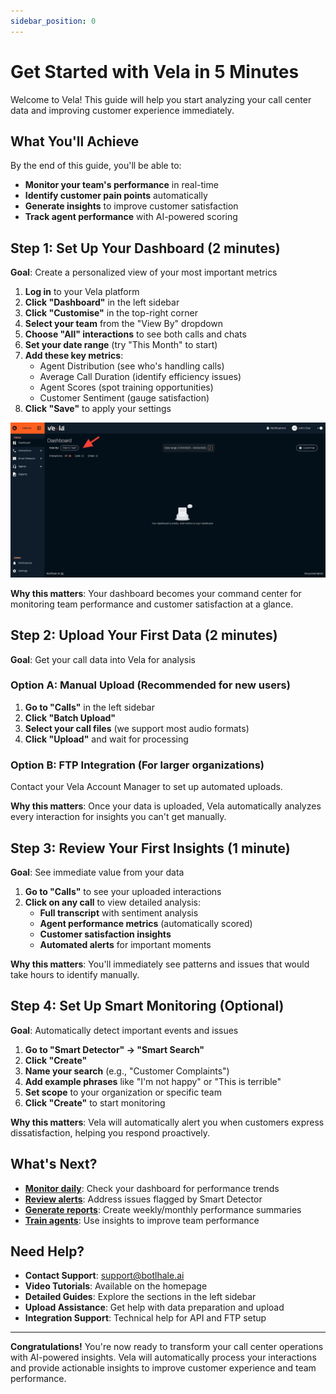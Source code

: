 ```yaml
---
sidebar_position: 0
---
```


# Get Started with Vela in 5 Minutes

Welcome to Vela! This guide will help you start analyzing your call center data and improving customer experience immediately.

## What You'll Achieve

By the end of this guide, you'll be able to:
- **Monitor your team's performance** in real-time
- **Identify customer pain points** automatically
- **Generate insights** to improve customer satisfaction
- **Track agent performance** with AI-powered scoring

## Step 1: Set Up Your Dashboard (2 minutes)

**Goal**: Create a personalized view of your most important metrics

1. **Log in** to your Vela platform
2. **Click "Dashboard"** in the left sidebar
3. **Click "Customise"** in the top-right corner
4. **Select your team** from the "View By" dropdown
5. **Choose "All" interactions** to see both calls and chats
6. **Set your date range** (try "This Month" to start)
7. **Add these key metrics**:
   - Agent Distribution (see who's handling calls)
   - Average Call Duration (identify efficiency issues)
   - Agent Scores (spot training opportunities)
   - Customer Sentiment (gauge satisfaction)
8. **Click "Save"** to apply your settings

![Dashboard Setup](../img/screenshots/dashboard01.png)

**Why this matters**: Your dashboard becomes your command center for monitoring team performance and customer satisfaction at a glance.

## Step 2: Upload Your First Data (2 minutes)

**Goal**: Get your call data into Vela for analysis

### Option A: Manual Upload (Recommended for new users)
1. **Go to "Calls"** in the left sidebar
2. **Click "Batch Upload"**
3. **Select your call files** (we support most audio formats)
4. **Click "Upload"** and wait for processing

### Option B: FTP Integration (For larger organizations)
Contact your Vela Account Manager to set up automated uploads.

**Why this matters**: Once your data is uploaded, Vela automatically analyzes every interaction for insights you can't get manually.

## Step 3: Review Your First Insights (1 minute)

**Goal**: See immediate value from your data

1. **Go to "Calls"** to see your uploaded interactions
2. **Click on any call** to view detailed analysis:
   - **Full transcript** with sentiment analysis
   - **Agent performance metrics** (automatically scored)
   - **Customer satisfaction insights**
   - **Automated alerts** for important moments

**Why this matters**: You'll immediately see patterns and issues that would take hours to identify manually.

## Step 4: Set Up Smart Monitoring (Optional)

**Goal**: Automatically detect important events and issues

1. **Go to "Smart Detector" → "Smart Search"**
2. **Click "Create"**
3. **Name your search** (e.g., "Customer Complaints")
4. **Add example phrases** like "I'm not happy" or "This is terrible"
5. **Set scope** to your organization or specific team
6. **Click "Create"** to start monitoring

**Why this matters**: Vela will automatically alert you when customers express dissatisfaction, helping you respond proactively.

## What's Next?

- **[Monitor daily](./dashboard.md)**: Check your dashboard for performance trends
- **[Review alerts](./notifications.md)**: Address issues flagged by Smart Detector
- **[Generate reports](./reports.md)**: Create weekly/monthly performance summaries
- **[Train agents](./agents.md)**: Use insights to improve team performance

## Need Help?

- **Contact Support**: support@botlhale.ai
- **Video Tutorials**: Available on the homepage
- **Detailed Guides**: Explore the sections in the left sidebar
- **Upload Assistance**: Get help with data preparation and upload
- **Integration Support**: Technical help for API and FTP setup

---

**Congratulations!** You're now ready to transform your call center operations with AI-powered insights. Vela will automatically process your interactions and provide actionable insights to improve customer experience and team performance.
